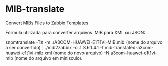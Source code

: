 # MIB-translate
Convert MIBs Files to Zabbix Templates

Fórmula utilizada para converter arquivos .MIB para XML ou JSON:

snpmtranslate -Tz -m ./A3COM-HUAWEI-E1T1VI-MIB.mib (nome do arquivo a ser convertido) | ./mib2zabbix -o .1.3.6.1.4.1 -f mib-translated-a3com-huawei-e1t1vi-mib.xml (nome do novo arquivo) -N a3com-huawei-e1t1vi-mib (nome do arquivo em minisculo).
